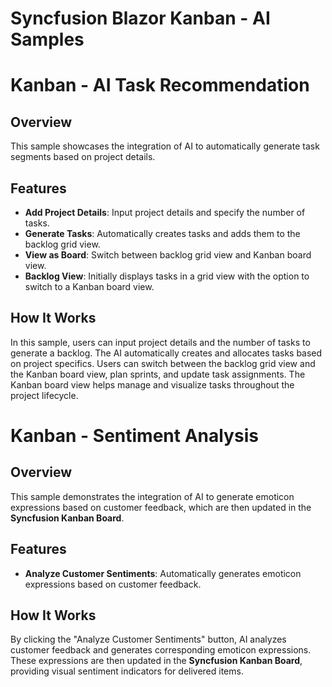 # Syncfusion Blazor Kanban - AI Samples

# Kanban - AI Task Recommendation

## Overview

This sample showcases the integration of AI to automatically generate task segments based on project details.

## Features

- **Add Project Details**: Input project details and specify the number of tasks.
- **Generate Tasks**: Automatically creates tasks and adds them to the backlog grid view.
- **View as Board**: Switch between backlog grid view and Kanban board view.
- **Backlog View**: Initially displays tasks in a grid view with the option to switch to a Kanban board view.

## How It Works

In this sample, users can input project details and the number of tasks to generate a backlog. The AI automatically creates and allocates tasks based on project specifics. Users can switch between the backlog grid view and the Kanban board view, plan sprints, and update task assignments. The Kanban board view helps manage and visualize tasks throughout the project lifecycle.

# Kanban - Sentiment Analysis

## Overview

This sample demonstrates the integration of AI to generate emoticon expressions based on customer feedback, which are then updated in the **Syncfusion Kanban Board**.

## Features

- **Analyze Customer Sentiments**: Automatically generates emoticon expressions based on customer feedback.

## How It Works

By clicking the "Analyze Customer Sentiments" button, AI analyzes customer feedback and generates corresponding emoticon expressions. These expressions are then updated in the **Syncfusion Kanban Board**, providing visual sentiment indicators for delivered items.
